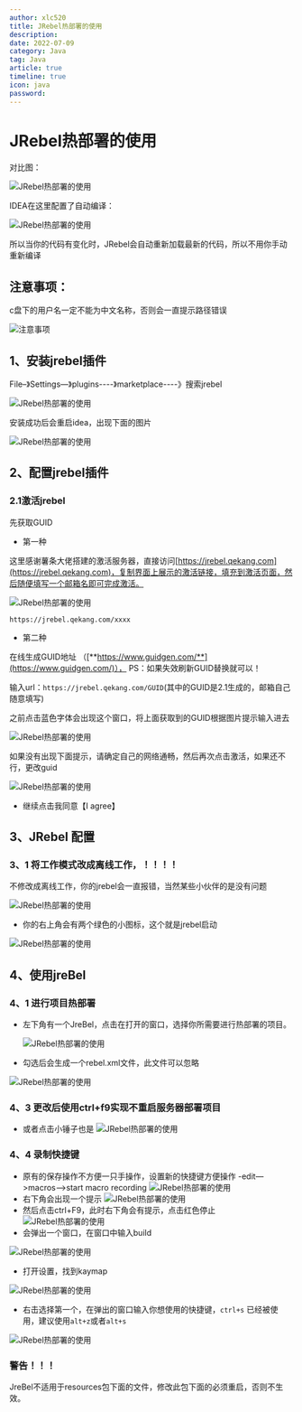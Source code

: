 ```yaml
---
author: xlc520
title: JRebel热部署的使用
description: 
date: 2022-07-09
category: Java
tag: Java
article: true
timeline: true
icon: java
password: 
---
```




# JRebel热部署的使用

对比图：

![JRebel热部署的使用](http://alist.ciberviler.top/d/ecloud180/images/blogImage/feabc010fbd0a0467f3bcb155faede3b-16565707073351.png)

IDEA在这里配置了自动编译：

![JRebel热部署的使用](http://alist.ciberviler.top/d/ecloud180/images/blogImage/c2dc072b4fb156f0ee8da0c3dd86abb5-16565707098543.png)

所以当你的代码有变化时，JRebel会自动重新加载最新的代码，所以不用你手动重新编译

## **注意事项：**

c盘下的用户名一定不能为中文名称，否则会一直提示路径错误

![注意事项](http://alist.ciberviler.top/d/ecloud180/images/blogImage/20210318093831211.png)

## 1、安装jrebel插件

File–》Settings—》plugins----》marketplace----》搜索jrebel

![JRebel热部署的使用](http://alist.ciberviler.top/d/ecloud180/images/blogImage/20210318095405727.png)

安装成功后会重启idea，出现下面的图片

![JRebel热部署的使用](http://alist.ciberviler.top/d/ecloud180/images/blogImage/2021031809551542.png)

## 2、配置jrebel插件

### 2.1激活jrebel

先获取GUID

- 第一种

这里感谢薯条大佬搭建的激活服务器，直接访问[https://jrebel.qekang.com](https://jrebel.qekang.com)，复制界面上展示的激活链接，填充到激活页面，然后随便填写一个邮箱名即可完成激活。

![JRebel热部署的使用](http://alist.ciberviler.top/d/ecloud180/images/blogImage/715c5a15e09cf6bf8bc357073a697464.png)

```
https://jrebel.qekang.com/xxxx
```


- 第二种

在线生成GUID地址 （[**https://www.guidgen.com/**](https://www.guidgen.com/)）， PS：如果失效刷新GUID替换就可以！

输入url：`https://jrebel.qekang.com/GUID`(其中的GUID是2.1生成的，邮箱自己随意填写)

之前点击蓝色字体会出现这个窗口，将上面获取到的GUID根据图片提示输入进去

![JRebel热部署的使用](http://alist.ciberviler.top/d/ecloud180/images/blogImage/20210318094513359.png)

如果没有出现下面提示，请确定自己的网络通畅，然后再次点击激活，如果还不行，更改guid

![JRebel热部署的使用](http://alist.ciberviler.top/d/ecloud180/images/blogImage/2021031809480460.png)

- 继续点击我同意【I agree】

## 3、JRebel 配置

### 3、1 将工作模式改成离线工作，！！！！

不修改成离线工作，你的jrebel会一直报错，当然某些小伙伴的是没有问题

![JRebel热部署的使用](http://alist.ciberviler.top/d/ecloud180/images/blogImage/20210318100401836.png)

- 你的右上角会有两个绿色的小图标，这个就是jrebel启动

![JRebel热部署的使用](http://alist.ciberviler.top/d/ecloud180/images/blogImage/20210318100852670.png)

## 4、使用jreBel

### 4、1 进行项目热部署

- 左下角有一个JreBel，点击在打开的窗口，选择你所需要进行热部署的项目。

  ![JRebel热部署的使用](http://alist.ciberviler.top/d/ecloud180/images/blogImage/20210603103938126.png)

- 勾选后会生成一个rebel.xml文件，此文件可以忽略

![JRebel热部署的使用](http://alist.ciberviler.top/d/ecloud180/images/blogImage/20210603104004373.png)

### 4、3 更改后使用ctrl+f9实现不重启服务器部署项目

- 或者点击小锤子也是
 ![JRebel热部署的使用](http://alist.ciberviler.top/d/ecloud180/images/blogImage/20210603104217131.png)

### 4、4 录制快捷键

- 原有的保存操作不方便一只手操作，设置新的快捷键方便操作
  -edit—>macros—>start macro recording
  ![JRebel热部署的使用](http://alist.ciberviler.top/d/ecloud180/images/blogImage/2021060310490611.png)
- 右下角会出现一个提示
  ![JRebel热部署的使用](http://alist.ciberviler.top/d/ecloud180/images/blogImage/20210603104826766.png)
- 然后点击ctrl+F9，此时右下角会有提示，点击红色停止
  ![JRebel热部署的使用](http://alist.ciberviler.top/d/ecloud180/images/blogImage/20210603105037206.png)
- 会弹出一个窗口，在窗口中输入build

![JRebel热部署的使用](http://alist.ciberviler.top/d/ecloud180/images/blogImage/20210603105130362.png)

- 打开设置，找到kaymap

![JRebel热部署的使用](http://alist.ciberviler.top/d/ecloud180/images/blogImage/20210603105243414.png)

- 右击选择第一个，在弹出的窗口输入你想使用的快捷键，`ctrl+s` 已经被使用，建议使用`alt+z`或者`alt+s`

![JRebel热部署的使用](http://alist.ciberviler.top/d/ecloud180/images/blogImage/2021060310541226.png)

### 警告！！！

JreBel不适用于resources包下面的文件，修改此包下面的必须重启，否则不生效。